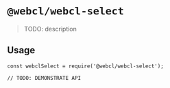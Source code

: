 # `@webcl/webcl-select`

> TODO: description

## Usage

```
const webclSelect = require('@webcl/webcl-select');

// TODO: DEMONSTRATE API
```
